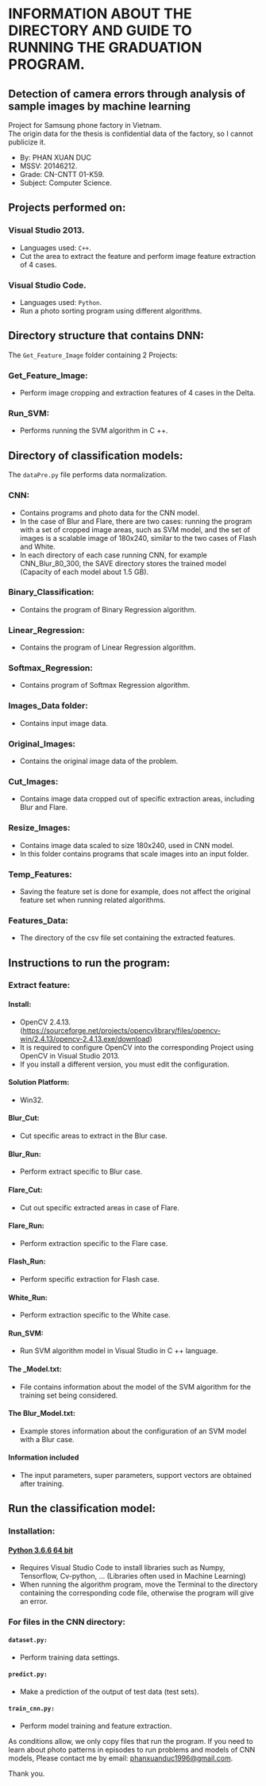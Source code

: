 # INFORMATION ABOUT THE DIRECTORY AND GUIDE TO RUNNING THE GRADUATION PROGRAM.

## Detection of camera errors through analysis of sample images by machine learning
Project for Samsung phone factory in Vietnam.<br />
The origin data for the thesis is confidential data of the factory, so I cannot publicize it.

- By: PHAN XUAN DUC
- MSSV: 20146212.
- Grade: CN-CNTT 01-K59.
- Subject: Computer Science.

## Projects performed on:

### Visual Studio 2013.
- Languages ​​used: ``C++``.
- Cut the area to extract the feature and perform image feature extraction of 4 cases.

### Visual Studio Code.
- Languages ​​used: ``Python``.
- Run a photo sorting program using different algorithms.

## Directory structure that contains DNN:

The ``Get_Feature_Image`` folder containing 2 Projects:
### Get_Feature_Image:
- Perform image cropping and extraction features of 4 cases in the Delta.
### Run_SVM:
- Performs running the SVM algorithm in C ++.

## Directory of classification models:
The ``dataPre.py`` file performs data normalization.

### CNN:
- Contains programs and photo data for the CNN model.
- In the case of Blur and Flare, there are two cases: running the program with a set of cropped image areas, such as SVM model, and the set of images is a scalable image of 180x240, similar to the two cases of Flash and White.
- In each directory of each case running CNN, for example CNN_Blur_80_300, the SAVE directory stores the trained model (Capacity of each model about 1.5 GB).

### Binary_Classification:
- Contains the program of Binary Regression algorithm.

### Linear_Regression:
- Contains the program of Linear Regression algorithm.

### Softmax_Regression:
- Contains program of Softmax Regression algorithm.

### Images_Data folder:
- Contains input image data.

### Original_Images:
- Contains the original image data of the problem.

### Cut_Images:
- Contains image data cropped out of specific extraction areas, including Blur and Flare.

### Resize_Images:
- Contains image data scaled to size 180x240, used in CNN model.
- In this folder contains programs that scale images into an input folder.

### Temp_Features:
- Saving the feature set is done for example, does not affect the original feature set when running related algorithms.

### Features_Data:
- The directory of the csv file set containing the extracted features.


## Instructions to run the program:

### Extract feature:
#### Install:
- OpenCV 2.4.13. (https://sourceforge.net/projects/opencvlibrary/files/opencv-win/2.4.13/opencv-2.4.13.exe/download)
- It is required to configure OpenCV into the corresponding Project using OpenCV in Visual Studio 2013.
- If you install a different version, you must edit the configuration.

#### Solution Platform:
- Win32.

#### Blur_Cut:
- Cut specific areas to extract in the Blur case.

#### Blur_Run:
- Perform extract specific to Blur case.

#### Flare_Cut:
- Cut out specific extracted areas in case of Flare.

#### Flare_Run:
- Perform extraction specific to the Flare case.

#### Flash_Run:
- Perform specific extraction for Flash case.

#### White_Run:
- Perform extraction specific to the White case.

#### Run_SVM:
- Run SVM algorithm model in Visual Studio in C ++ language.

#### The _Model.txt:
- File contains information about the model of the SVM algorithm for the training set being considered.

#### The Blur_Model.txt:
- Example stores information about the configuration of an SVM model with a Blur case. 

#### Information included
- The input parameters, super parameters, support vectors are obtained after training.


## Run the classification model:

### Installation:

#### [Python 3.6.6 64 bit](https://www.python.org/ftp/python/3.6.6/python-3.6.6-amd64.exe)
- Requires Visual Studio Code to install libraries such as Numpy, Tensorflow, Cv-python, ... (Libraries often used in Machine Learning)
- When running the algorithm program, move the Terminal to the directory containing the corresponding code file, otherwise the program will give an error.

### For files in the CNN directory:

#### ``dataset.py:``
- Perform training data settings.

#### ``predict.py:``
- Make a prediction of the output of test data (test sets).
#### ``train_cnn.py:``
- Perform model training and feature extraction.

As conditions allow, we only copy files that run the program.
If you need to learn about photo patterns in episodes to run problems and models of CNN models,
Please contact me by email: phanxuanduc1996@gmail.com.

Thank you.
